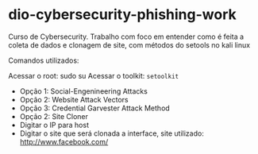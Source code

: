 # dio-cybersecurity-phishing-work
Curso de Cybersecurity. Trabalho com foco em entender como é feita a coleta de dados e clonagem de site, com métodos do setools no kali linux

Comandos utilizados: 

Acessar o root: sudo su
Acessar o toolkit: `setoolkit`
- Opção 1:  Social-Engenineering Attacks
- Opção 2:  Website Attack Vectors
- Opção 3:  Credential Garvester Attack Method
- Opção 2:  Site Cloner
- Digitar o IP para host
- Digitar o site que será clonada a interface, site utilizado: http://www.facebook.com/

